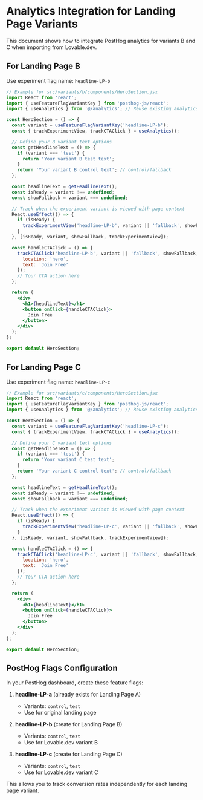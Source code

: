 # Analytics Integration for Landing Page Variants

This document shows how to integrate PostHog analytics for variants B and C when importing from Lovable.dev.

## For Landing Page B

Use experiment flag name: `headline-LP-b`

```jsx
// Example for src/variants/b/components/HeroSection.jsx
import React from 'react';
import { useFeatureFlagVariantKey } from 'posthog-js/react';
import { useAnalytics } from '@/analytics'; // Reuse existing analytics

const HeroSection = () => {
  const variant = useFeatureFlagVariantKey('headline-LP-b');
  const { trackExperimentView, trackCTAClick } = useAnalytics();

  // Define your B variant text options
  const getHeadlineText = () => {
    if (variant === 'test') {
      return 'Your variant B test text';
    }
    return 'Your variant B control text'; // control/fallback
  };

  const headlineText = getHeadlineText();
  const isReady = variant !== undefined;
  const showFallback = variant === undefined;

  // Track when the experiment variant is viewed with page context
  React.useEffect(() => {
    if (isReady) {
      trackExperimentView('headline-LP-b', variant || 'fallback', showFallback, 'page-b');
    }
  }, [isReady, variant, showFallback, trackExperimentView]);

  const handleCTAClick = () => {
    trackCTAClick('headline-LP-b', variant || 'fallback', showFallback, 'page-b', {
      location: 'hero',
      text: 'Join Free'
    });
    // Your CTA action here
  };

  return (
    <div>
      <h1>{headlineText}</h1>
      <button onClick={handleCTAClick}>
        Join Free
      </button>
    </div>
  );
};

export default HeroSection;
```

## For Landing Page C

Use experiment flag name: `headline-LP-c`

```jsx
// Example for src/variants/c/components/HeroSection.jsx
import React from 'react';
import { useFeatureFlagVariantKey } from 'posthog-js/react';
import { useAnalytics } from '@/analytics'; // Reuse existing analytics

const HeroSection = () => {
  const variant = useFeatureFlagVariantKey('headline-LP-c');
  const { trackExperimentView, trackCTAClick } = useAnalytics();

  // Define your C variant text options
  const getHeadlineText = () => {
    if (variant === 'test') {
      return 'Your variant C test text';
    }
    return 'Your variant C control text'; // control/fallback
  };

  const headlineText = getHeadlineText();
  const isReady = variant !== undefined;
  const showFallback = variant === undefined;

  // Track when the experiment variant is viewed with page context
  React.useEffect(() => {
    if (isReady) {
      trackExperimentView('headline-LP-c', variant || 'fallback', showFallback, 'page-c');
    }
  }, [isReady, variant, showFallback, trackExperimentView]);

  const handleCTAClick = () => {
    trackCTAClick('headline-LP-c', variant || 'fallback', showFallback, 'page-c', {
      location: 'hero',
      text: 'Join Free'
    });
    // Your CTA action here
  };

  return (
    <div>
      <h1>{headlineText}</h1>
      <button onClick={handleCTAClick}>
        Join Free
      </button>
    </div>
  );
};

export default HeroSection;
```

## PostHog Flags Configuration

In your PostHog dashboard, create these feature flags:

1. **headline-LP-a** (already exists for Landing Page A)
   - Variants: `control`, `test`
   - Use for original landing page

2. **headline-LP-b** (create for Landing Page B)
   - Variants: `control`, `test`
   - Use for Lovable.dev variant B

3. **headline-LP-c** (create for Landing Page C)
   - Variants: `control`, `test`
   - Use for Lovable.dev variant C

This allows you to track conversion rates independently for each landing page variant. 